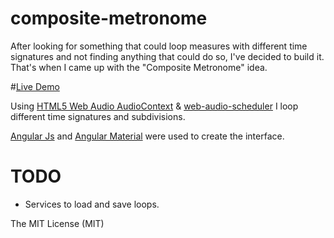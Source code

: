 # composite-metronome

After looking for something that could loop measures with different time signatures and not finding anything that could do so, I've decided to build it. That's when I came up with the "Composite Metronome" idea.

#[Live Demo](http://composite-metronome.rhcloud.com/)

Using [HTML5 Web Audio AudioContext](http://www.html5rocks.com/en/tutorials/audio/scheduling/) & [web-audio-scheduler](https://github.com/mohayonao/web-audio-scheduler) I loop different time signatures and subdivisions. 

[Angular Js](https://angularjs.org) and [Angular Material](https://material.angularjs.org) were used to create the interface.

# TODO
* Services to load and save loops.

The MIT License (MIT)